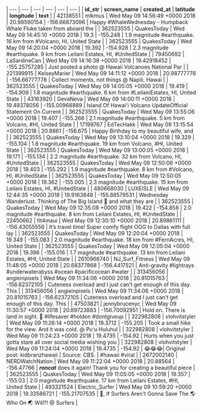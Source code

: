 
| --- | --- | --- | --- | --- | --- |
| **id_str** | **screen_name** | **created_at** | **latitude** | **longitude** | **text** |
| 42138551 | mlkmus | Wed May 09 14:56:49 +0000 2018 | 20.98590154 | -156.66873096 | Happy #WhaleWednesday - Humpback Whale Fluke taken from aboard the |
| 362523555 | QuakesToday | Wed May 09 14:45:10 +0000 2018 | 19.3 | -155.248 | 1.9 magnitude #earthquake. 16 km from #Volcano, HI, United State |
| 362523555 | QuakesToday | Wed May 09 14:20:04 +0000 2018 | 19.392 | -154.928 | 2.3 magnitude #earthquake. 9 km from Leilani Estates, HI, #UnitedState |
| 79450692 | LaSardineCan | Wed May 09 14:16:38 +0000 2018 | 19.42918452 | -155.25757285 | Just posted a photo @ Hawaii Volcanoes National Par |
| 221399915 | KelseyMarier | Wed May 09 14:11:12 +0000 2018 | 20.98777778 | -156.66777778 | Collect moments, not things @ Napili, Hawai |
| 362523555 | QuakesToday | Wed May 09 14:05:05 +0000 2018 | 19.419 | -154.909 | 1.8 magnitude #earthquake. 6 km from #LeilaniEstates, HI, United State |
| 43163920 | GevaNeva | Wed May 09 14:00:11 +0000 2018 | 19.49378056 | -155.00968889 | Island Of Hawai'i Volcano UpdateOfficial Statement On Current |
| 362523555 | QuakesToday | Wed May 09 13:55:06 +0000 2018 | 19.407 | -155.266 | 2.1 magnitude #earthquake. 5 km from Volcano, #HI, United State |
| 17199767 | EdTecHakk | Wed May 09 13:15:54 +0000 2018 | 20.8861 | -156.675 | Happy Birthday to my beautiful wife, and |
| 362523555 | QuakesToday | Wed May 09 13:10:04 +0000 2018 | 19.329 | -155.104 | 1.8 magnitude #earthquake. 19 km from Volcano, #HI, United State |
| 362523555 | QuakesToday | Wed May 09 13:00:05 +0000 2018 | 19.171 | -155.134 | 2.2 magnitude #earthquake. 32 km from Volcano, HI, #UnitedState |
| 362523555 | QuakesToday | Wed May 09 12:50:06 +0000 2018 | 19.403 | -155.292 | 1.9 magnitude #earthquake. 8 km from #Volcano, HI, #UnitedState |
| 362523555 | QuakesToday | Wed May 09 12:50:05 +0000 2018 | 19.362 | -155.005 | 2.3 magnitude #earthquake. 15 km from Leilani Estates, HI, #UnitedState |
| 480668030 | LUXEISLE | Wed May 09 12:44:35 +0000 2018 | 19.9163848 | -155.88579531 | Wednesday Wanderlust. Thinking of The Big Island 🌴 and what they are |
| 362523555 | QuakesToday | Wed May 09 12:35:08 +0000 2018 | 19.422 | -154.858 | 2.0 magnitude #earthquake. 8 km from Leilani Estates, HI, #UnitedState |
| 22450662 | fit4maui | Wed May 09 12:30:10 +0000 2018 | 20.89861111 | -156.43055556 | It’s travel time! Super comfy flight OGG to Dallas with full lay |
| 362523555 | QuakesToday | Wed May 09 12:20:04 +0000 2018 | 19.349 | -155.083 | 2.0 magnitude #earthquake. 18 km from #FernAcres, HI, United State |
| 362523555 | QuakesToday | Wed May 09 12:05:04 +0000 2018 | 19.396 | -155.016 | 1.7 magnitude #earthquake. 13 km from Leilani Estates, #HI, United State |
| 2610966740 | NJ_Surf_Fitness | Wed May 09 11:48:05 +0000 2018 | 20.68377868 | -156.4417521 | Anti-gravity #lightrays #underwaterabyss #ocean #pacificocean #water |
| 313456056 | angieinpixels | Wed May 09 11:34:06 +0000 2018 | 20.81015763 | -156.62372105 | Cuteness  overload and I just can’t get enough of this day. This |
| 313456056 | angieinpixels | Wed May 09 11:34:06 +0000 2018 | 20.81015763 | -156.62372105 | Cuteness  overload and I just can’t get enough of this day. This |
| 47503821 | jennybrucenyc | Wed May 09 11:30:57 +0000 2018 | 20.89723883 | -156.70092951 | Hold on. There is land in sight. 🌟 #lifesaver #holdon #dontgiveup |
| 322982808 | vlohvitstyler | Wed May 09 11:26:14 +0000 2018 | 19.3712 | -155.205 | Took a small hike for the view. And it was cold. @ Puʻu Huluhul |
| 322982808 | vlohvitstyler | Wed May 09 11:24:23 +0000 2018 | 19.4735 | -154.92 | Hurts when you just gotta stare all over social media wishing you |
| 322982808 | vlohvitstyler | Wed May 09 11:24:04 +0000 2018 | 19.4735 | -154.92 | 😂😂😂| Original post: kidbranzhawaii | Source: CBS. | #hawaii #viral |
| 2672002140 | NERDWatchNation | Wed May 09 11:22:04 +0000 2018 | 20.88564 | -156.47766 | ___roncat___ does it again! Thank you for creating a beautiful piece |
| 362523555 | QuakesToday | Wed May 09 11:05:05 +0000 2018 | 19.357 | -155.03 | 2.0 magnitude #earthquake. 17 km from Leilani Estates, #HI, United State |
| 493321524 | Electric_Surfer | Wed May 09 10:59:20 +0000 2018 | 19.33586721 | -155.21707535 | 🤙, If Surfers Aren't Gonna Save The 🌎 Who On 🌏 Will?! @ Surfers |
